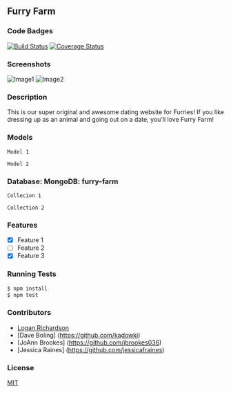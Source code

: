 ## Furry Farm
### Code Badges
[![Build Status](https://travis-ci.org/GLoganDR/furry-farm.svg)](https://travis-ci.org/GLoganDR/furry-farm)
[![Coverage Status](https://coveralls.io/repos/GLoganDR/furry-farm/badge.png)](https://coveralls.io/r/GLoganDR/furry-farm)

### Screenshots
![Image1](https://raw.githubusercontent.com/nss-cohort-2014-06-07/express-template/master/docs/screenshots/one.jpg)
![Image2](https://raw.githubusercontent.com/nss-cohort-2014-06-07/express-template/master/docs/screenshots/two.jpg)

### Description
This is our super original and awesome dating website for Furries! If you like dressing up as an animal and going out on a date, you'll love Furry Farm!

### Models
```
Model 1
```


```
Model 2
```

### Database: MongoDB: furry-farm
```
Collecion 1
```


```
Collection 2
```

### Features
- [x] Feature 1
- [ ] Feature 2
- [x] Feature 3

### Running Tests
```bash
$ npm install
$ npm test
```

### Contributors
- [Logan Richardson](https://github.com/GLoganDR)
- [Dave Boling] (https://github.com/kadowki)
- [JoAnn Brookes] (https://github.com/jbrookes036)
- [Jessica Raines] (https://github.com/jessicafraines)

### License
[MIT](LICENSE)

